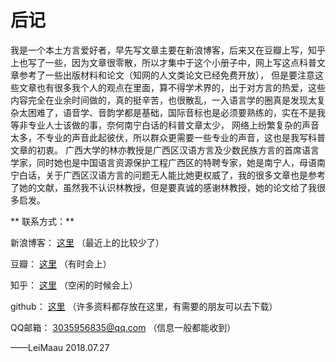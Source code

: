 # 后记

我是一个本土方言爱好者，早先写文章主要在新浪博客，后来又在豆瓣上写，知乎上也写了一些，因为文章很零散，所以才集中于这个小册子中，网上写这点科普文章参考了一些出版材料和论文（知网的人文类论文已经免费开放），
但是要注意这些文章也有很多我个人的观点在里面，算不得学术界的，出于对方言的热爱，这些内容完全在业余时间做的，真的挺辛苦，也很散乱，一入语言学的圈真是发现太复杂太困难了，语音学、音韵学都是基础，国际音标也是必须要熟练的，实在不是我等非专业人士该做的事，奈何南宁白话的科普文章太少，
网络上纷繁复杂的声音太多，不专业的声音此起彼伏，所以群众更需要一些专业的声音，这也是我写科普文章的初衷。
广西大学的林亦教授是广西区汉语方言及少数民族方言的首席语言学家，同时她也是中国语言资源保护工程广西区的特聘专家，她是南宁人，母语南宁白话，关于广西区汉语方言的问题无人能比她更权威了，我的很多文章也是参考了她的文献，虽然我不认识林教授，但是要真诚的感谢林教授，她的论文给了我很多启发。

** 联系方式：**

新浪博客： [这里](http://blog.sina.com.cn/s/articlelist_1762934917_0_1.html)    （最近上的比较少了）

豆瓣： [这里](https://www.douban.com/note/654738307/)  （有时会上）

知乎： [这里](https://www.zhihu.com/people/si-tuo-bu-ke-si/posts)  （空闲的时候会上）

github： [这里](https://github.com/leimaau)  （许多资料都存放在这里，有需要的朋友可以去下载）

QQ邮箱： 3035956835@qq.com （信息一般都能收到）

——LeiMaau 2018.07.27

